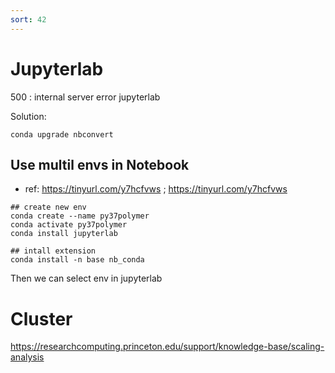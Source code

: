 ```yaml
---
sort: 42
---
```


# Jupyterlab

500 : internal server error jupyterlab

Solution:
```shell
conda upgrade nbconvert 
```

## Use multil envs in Notebook
- ref: https://tinyurl.com/y7hcfvws ;  https://tinyurl.com/y7hcfvws
```
## create new env
conda create --name py37polymer
conda activate py37polymer
conda install jupyterlab

## intall extension
conda install -n base nb_conda
```
Then we can select env in jupyterlab


# Cluster

https://researchcomputing.princeton.edu/support/knowledge-base/scaling-analysis

